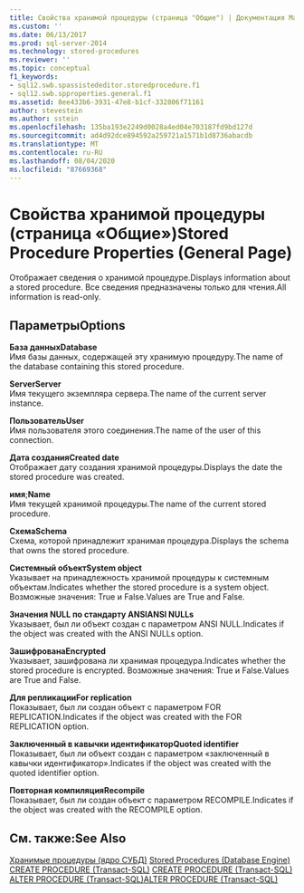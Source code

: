 ```yaml
---
title: Свойства хранимой процедуры (страница "Общие") | Документация Майкрософт
ms.custom: ''
ms.date: 06/13/2017
ms.prod: sql-server-2014
ms.technology: stored-procedures
ms.reviewer: ''
ms.topic: conceptual
f1_keywords:
- sql12.swb.spassistededitor.storedprocedure.f1
- sql12.swb.spproperties.general.f1
ms.assetid: 8ee433b6-3931-47e8-b1cf-332806f71161
author: stevestein
ms.author: sstein
ms.openlocfilehash: 135ba193e2249d0028a4ed04e703187fd9bd127d
ms.sourcegitcommit: ad4d92dce894592a259721a1571b1d8736abacdb
ms.translationtype: MT
ms.contentlocale: ru-RU
ms.lasthandoff: 08/04/2020
ms.locfileid: "87669368"
---
```

# <a name="stored-procedure-properties-general-page"></a><span data-ttu-id="0c66d-102">Свойства хранимой процедуры (страница «Общие»)</span><span class="sxs-lookup"><span data-stu-id="0c66d-102">Stored Procedure Properties (General Page)</span></span>
  <span data-ttu-id="0c66d-103">Отображает сведения о хранимой процедуре.</span><span class="sxs-lookup"><span data-stu-id="0c66d-103">Displays information about a stored procedure.</span></span> <span data-ttu-id="0c66d-104">Все сведения предназначены только для чтения.</span><span class="sxs-lookup"><span data-stu-id="0c66d-104">All information is read-only.</span></span>  
  
## <a name="options"></a><span data-ttu-id="0c66d-105">Параметры</span><span class="sxs-lookup"><span data-stu-id="0c66d-105">Options</span></span>  
 <span data-ttu-id="0c66d-106">**База данных**</span><span class="sxs-lookup"><span data-stu-id="0c66d-106">**Database**</span></span>  
 <span data-ttu-id="0c66d-107">Имя базы данных, содержащей эту хранимую процедуру.</span><span class="sxs-lookup"><span data-stu-id="0c66d-107">The name of the database containing this stored procedure.</span></span>  
  
 <span data-ttu-id="0c66d-108">**Server**</span><span class="sxs-lookup"><span data-stu-id="0c66d-108">**Server**</span></span>  
 <span data-ttu-id="0c66d-109">Имя текущего экземпляра сервера.</span><span class="sxs-lookup"><span data-stu-id="0c66d-109">The name of the current server instance.</span></span>  
  
 <span data-ttu-id="0c66d-110">**Пользователь**</span><span class="sxs-lookup"><span data-stu-id="0c66d-110">**User**</span></span>  
 <span data-ttu-id="0c66d-111">Имя пользователя этого соединения.</span><span class="sxs-lookup"><span data-stu-id="0c66d-111">The name of the user of this connection.</span></span>  
  
 <span data-ttu-id="0c66d-112">**Дата создания**</span><span class="sxs-lookup"><span data-stu-id="0c66d-112">**Created date**</span></span>  
 <span data-ttu-id="0c66d-113">Отображает дату создания хранимой процедуры.</span><span class="sxs-lookup"><span data-stu-id="0c66d-113">Displays the date the stored procedure was created.</span></span>  
  
 <span data-ttu-id="0c66d-114">**имя**;</span><span class="sxs-lookup"><span data-stu-id="0c66d-114">**Name**</span></span>  
 <span data-ttu-id="0c66d-115">Имя текущей хранимой процедуры.</span><span class="sxs-lookup"><span data-stu-id="0c66d-115">The name of the current stored procedure.</span></span>  
  
 <span data-ttu-id="0c66d-116">**Схема**</span><span class="sxs-lookup"><span data-stu-id="0c66d-116">**Schema**</span></span>  
 <span data-ttu-id="0c66d-117">Схема, которой принадлежит хранимая процедура.</span><span class="sxs-lookup"><span data-stu-id="0c66d-117">Displays the schema that owns the stored procedure.</span></span>  
  
 <span data-ttu-id="0c66d-118">**Системный объект**</span><span class="sxs-lookup"><span data-stu-id="0c66d-118">**System object**</span></span>  
 <span data-ttu-id="0c66d-119">Указывает на принадлежность хранимой процедуры к системным объектам.</span><span class="sxs-lookup"><span data-stu-id="0c66d-119">Indicates whether the stored procedure is a system object.</span></span> <span data-ttu-id="0c66d-120">Возможные значения: True и False.</span><span class="sxs-lookup"><span data-stu-id="0c66d-120">Values are True and False.</span></span>  
  
 <span data-ttu-id="0c66d-121">**Значения NULL по стандарту ANSI**</span><span class="sxs-lookup"><span data-stu-id="0c66d-121">**ANSI NULLs**</span></span>  
 <span data-ttu-id="0c66d-122">Указывает, был ли объект создан с параметром ANSI NULL.</span><span class="sxs-lookup"><span data-stu-id="0c66d-122">Indicates if the object was created with the ANSI NULLs option.</span></span>  
  
 <span data-ttu-id="0c66d-123">**Зашифрована**</span><span class="sxs-lookup"><span data-stu-id="0c66d-123">**Encrypted**</span></span>  
 <span data-ttu-id="0c66d-124">Указывает, зашифрована ли хранимая процедура.</span><span class="sxs-lookup"><span data-stu-id="0c66d-124">Indicates whether the stored procedure is encrypted.</span></span> <span data-ttu-id="0c66d-125">Возможные значения: True и False.</span><span class="sxs-lookup"><span data-stu-id="0c66d-125">Values are True and False.</span></span>  
  
 <span data-ttu-id="0c66d-126">**Для репликации**</span><span class="sxs-lookup"><span data-stu-id="0c66d-126">**For replication**</span></span>  
 <span data-ttu-id="0c66d-127">Показывает, был ли создан объект с параметром FOR REPLICATION.</span><span class="sxs-lookup"><span data-stu-id="0c66d-127">Indicates if the object was created with the FOR REPLICATION option.</span></span>  
  
 <span data-ttu-id="0c66d-128">**Заключенный в кавычки идентификатор**</span><span class="sxs-lookup"><span data-stu-id="0c66d-128">**Quoted identifier**</span></span>  
 <span data-ttu-id="0c66d-129">Показывает, был ли объект создан с параметром «заключенный в кавычки идентификатор».</span><span class="sxs-lookup"><span data-stu-id="0c66d-129">Indicates if the object was created with the quoted identifier option.</span></span>  
  
 <span data-ttu-id="0c66d-130">**Повторная компиляция**</span><span class="sxs-lookup"><span data-stu-id="0c66d-130">**Recompile**</span></span>  
 <span data-ttu-id="0c66d-131">Показывает, был ли создан объект с параметром RECOMPILE.</span><span class="sxs-lookup"><span data-stu-id="0c66d-131">Indicates if the object was created with the RECOMPILE option.</span></span>  
  
## <a name="see-also"></a><span data-ttu-id="0c66d-132">См. также:</span><span class="sxs-lookup"><span data-stu-id="0c66d-132">See Also</span></span>  
 <span data-ttu-id="0c66d-133">[Хранимые процедуры (ядро СУБД)](stored-procedures-database-engine.md) </span><span class="sxs-lookup"><span data-stu-id="0c66d-133">[Stored Procedures &#40;Database Engine&#41;](stored-procedures-database-engine.md) </span></span>  
 <span data-ttu-id="0c66d-134">[CREATE PROCEDURE (Transact-SQL)](/sql/t-sql/statements/create-procedure-transact-sql) </span><span class="sxs-lookup"><span data-stu-id="0c66d-134">[CREATE PROCEDURE &#40;Transact-SQL&#41;](/sql/t-sql/statements/create-procedure-transact-sql) </span></span>  
 [<span data-ttu-id="0c66d-135">ALTER PROCEDURE (Transact-SQL)</span><span class="sxs-lookup"><span data-stu-id="0c66d-135">ALTER PROCEDURE &#40;Transact-SQL&#41;</span></span>](/sql/t-sql/statements/alter-procedure-transact-sql)  
  
  
